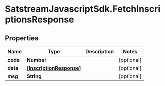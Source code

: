 # SatstreamJavascriptSdk.FetchInscriptionsResponse

## Properties
Name | Type | Description | Notes
------------ | ------------- | ------------- | -------------
**code** | **Number** |  | [optional] 
**data** | [**[InscriptionResponse]**](InscriptionResponse.md) |  | [optional] 
**msg** | **String** |  | [optional] 

